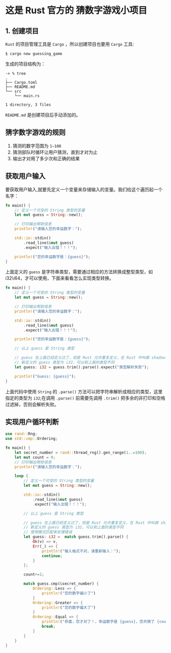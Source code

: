 # 这是 Rust 官方的 猜数字游戏小项目

## 1. 创建项目

`Rust` 的项目管理工具是 `Cargo` ，所以创建项目也要用 `Cargo` 工具:
```shell
$ cargo new guessing_game
```

生成的项目结构为：

```shell
-> % tree          
.
├── Cargo.toml
├── README.md
└── src
    └── main.rs

1 directory, 3 files
```

`README.md` 是创建项目后手动添加的。

## 猜字数字游戏的规则

1. 猜测的数字范围为 `1~100`
2. 猜测部队时循环让用户猜测，直到才对为止
3. 输出才对用了多少次和正确的结果

## 获取用户输入

要获取用户输入,就要先定义一个变量来存储输入的变量。我们给这个遍历起一个名字：
```rust
fn main() {
    // 定义一个可变的 String 类型的变量
    let mut guess = String::new();

    // 打印输出帮助信息
    println!("请输入您的幸运数字：");

    std::io::stdin()
        .read_line(&mut guess)
        .expect("输入出错！！！");

    println!("您的幸运数字是：{guess}");
}
```

上面定义的 `guess` 是字符串类型，需要通过相应的方法转换成整型类型，如 i32\i64，才可以使用，下面来看看怎么实现类型转换。

```rust
fn main() {
    // 定义一个可变的 String 类型的变量
    let mut guess = String::new();

    // 打印输出帮助信息
    println!("请输入您的幸运数字：");

    std::io::stdin()
        .read_line(&mut guess)
        .expect("输入出错！！！");

    println!("您的幸运数字是：{guess}");

    // 以上 guess 是 String 类型

    // guess 在上面已经定义过了，但是 Rust 允许重复定义，在 Rust 中叫做 shadow (隐藏)
    // 新定义的 guess 类型为 i32，可以和上面的类型不同
    let guess: i32 = guess.trim().parse().expect("类型解析失败");

    println!("Guess: {guess}");
}
```

上面代码中使用 `String` 的 `.parse()` 方法可以把字符串解析成相应的类型，这里指定的类型为 `i32`;在调用 `.parse()` 前需要先调用 `.trim()` 把多余的非打印和空格过滤掉，否则会解析失败。

## 实现用户循环判断

```rust
use rand::Rng;
use std::cmp::Ordering;

fn main() {
    let secret_number = rand::thread_rng().gen_range(1..=100);
    let mut count = 0;
    // 打印输出帮助信息
    println!("请输入您的幸运数字：");

    loop {
        // 定义一个可变的 String 类型的变量
        let mut guess = String::new();

        std::io::stdin()
            .read_line(&mut guess)
            .expect("输入出错！！！");

        // 以上 guess 是 String 类型

        // guess 在上面已经定义过了，但是 Rust 允许重复定义，在 Rust 中叫做 shadow (隐藏)
        // 新定义的 guess 类型为 i32，可以和上面的类型不同
        // 使用模式匹配来处理错误
        let guess: i32 =  match guess.trim().parse() {
            Ok(v) => v,
            Err(_) => {
                println!("输入格式不对，请重新输入：");
                continue;
            }
        };

        count+=1;

        match guess.cmp(&secret_number) {
            Ordering::Less => {
                println!("您的数字偏小了")
            }
            Ordering::Greater => {
                println!("您的数字偏大了")
            }
            Ordering::Equal => {
                println!("恭喜，您才对了！，幸运数字是 {guess}，您共猜了 {count} 次。");
                break;
            }
        }
    }
}
```
